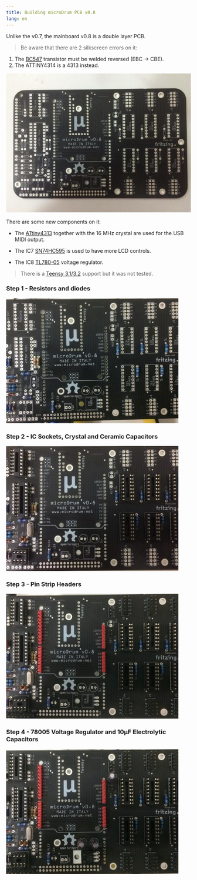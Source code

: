 ```yaml
---
title: Building microDrum PCB v0.8
lang: en
---
```

Unlike the v0.7, the mainboard v0.8 is a double layer PCB.

> Be aware that there are 2 silkscreen errors on it:
1. The [BC547](https://blogspot.tenettech.com/bc547-transistor.html) transistor
   must be welded reversed (EBC -> CBE).
2. The ATTINY4314 is a 4313 instead. 

<img src="./mainboard-v0-8-top.jpg" alt="[mainboard-v0-8-top.jpg]" class="img-responsive">

There are some new components on it:

- The [ATtiny4313](http://www.microchip.com/wwwproducts/en/ATtiny4313) together
  with the 16 MHz crystal are used for the USB MIDI output.

- The IC7 [SN74HC595](http://www.ti.com/product/SN74HC595) is used to have more
  LCD controls.

- The IC8 [TL780-05](http://www.ti.com/lit/ds/symlink/tl780.pdf) voltage regulator.

> There is a [Teensy 3.1/3.2](https://www.pjrc.com/teensy/teensy31.html) support
  but it was not tested.

### Step 1 - Resistors and diodes
<img src="./mainboard-v0-8-step1.jpg" alt="[mainboard-v0-8-step1.jpg]" class="img-responsive">

### Step 2 - IC Sockets, Crystal and Ceramic Capacitors
<img src="./mainboard-v0-8-step2.jpg" alt="[mainboard-v0-8-step2.jpg]" class="img-responsive">

### Step 3 - Pin Strip Headers
<img src="./mainboard-v0-8-step3.jpg" alt="[mainboard-v0-8-step3.jpg]" class="img-responsive">

### Step 4 - 78005 Voltage Regulator and 10µF Electrolytic Capacitors
<img src="./mainboard-v0-8-step4.jpg" alt="[mainboard-v0-8-step4.jpg]" class="img-responsive">
